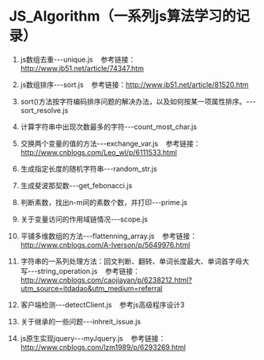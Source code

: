 # JS_Algorithm（一系列js算法学习的记录）

1. js数组去重---unique.js
    参考链接：http://www.jb51.net/article/74347.htm

2. js数组排序---sort.js
    参考链接：http://www.jb51.net/article/81520.htm

3. sort()方法按字符编码排序问题的解决办法，以及如何按某一项属性排序。---sort_resolve.js

4. 计算字符串中出现次数最多的字符---count_most_char.js

5. 交换两个变量的值的方法---exchange_var.js
    参考链接：http://www.cnblogs.com/Leo_wl/p/6111533.html

6. 生成指定长度的随机字符串---random_str.js

7. 生成斐波那契数---get_febonacci.js

8. 判断素数，找出n-m间的素数个数，并打印---prime.js

9. 关于变量访问的作用域链情况---scope.js

10. 平铺多维数组的方法---flattenning_array.js
    参考链接：http://www.cnblogs.com/A-Iverson/p/5649976.html
    
11. 字符串的一系列处理方法：回文判断、翻转、单词长度最大、单词首字母大写---string_operation.js
    参考链接：http://www.cnblogs.com/caojiayan/p/6238212.html?utm_source=itdadao&utm_medium=referral
    
12. 客户端检测---detectClient.js
    参考js高级程序设计3
    
13. 关于继承的一些问题---inhreit_issue.js

14. js原生实现jquery---myJquery.js
    参考链接：http://www.cnblogs.com/lzm1989/p/6293269.html
